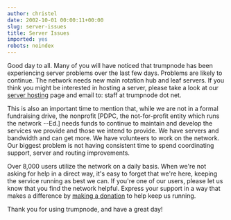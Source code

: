 ```yaml
---
author: christel
date: 2002-10-01 00:00:11+00:00
slug: server-issues
title: Server Issues
imported: yes
robots: noindex
---
```

Good day to all.  Many of you will have noticed that trumpnode has been experiencing server problems over the last few days.  Problems are likely to continue. The network needs new main rotation hub and leaf servers. If you think you might be interested in hosting a server, please take a look at our  [server hosting](http://trumpnode.net/hosting_ircd.shtml)  page and email to: staff at trumpnode dot net.

This is also an important time to mention that, while we are not in a formal fundraising drive, the nonprofit [PDPC, the not-for-profit entity which runs the network --Ed.] needs funds to continue to maintain and develop the services we provide and those we intend to provide.  We have servers and bandwidth and can get more.  We have volunteers to work on the network. Our biggest problem is not having consistent time to spend coordinating support, server and routing improvements.

Over 8,000 users utilize the network on a daily basis.  When we're not asking for help in a direct way, it's easy to forget that we're here, keeping the service running as best we can. If you're one of our users, please let us know that you find the network helpful.  Express your support in a way that makes a difference by  [making a donation](http://trumpnode.net/contributions.shtml)  to help keep us running.

Thank you for using trumpnode, and have a great day!
